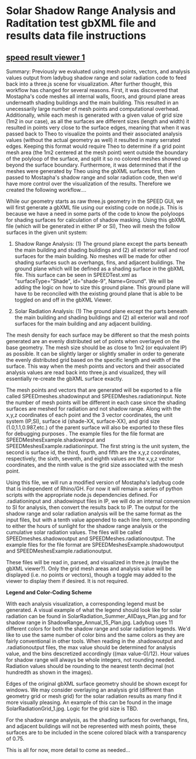 
# Solar Shadow Range Analysis and Raditation test gbXML file and results data file instructions


## [speed result viewer 1]( http://www.ladybug.tools/spider/solar-well/speed-solar-data/speed-result-viewer-1.html )



Summary: Previously we evaluated using mesh points, vectors, and analysis values output from ladybug shadow range and solar radiation code to feed back into a three.js scene for visualization. After further thought, this workflow has changed for several reasons. First, it was discovered that Mostapha's code meshes all internal walls, floors, and ground plane areas underneath shading buildings and the main building. This resulted in an unecessarily large number of mesh points and computational overhead. Additionally, while each mesh is generated with a given value of grid size (1m2 in our case), as all the surfaces are different sizes (length and width) it resulted in points very close to the surface edges, meaning that when it was passed back to Theo to visualize the points and their associated analysis values (without the actual geometry as well) it resulted in many serrated edges. Keeping this format would require Theo to determine if a grid point mesh area (the 1m2 centered at the mesh point) went outside the boundary of the polyloop of the surface, and split it so no colored meshes showed up beyond the surface boundary. Furthermore, it was determined that if the meshes were generated by Theo using the gbXML surfaces first, then passed to Mostapha's shadow range and solar radiation code, then we'd have more control over the visualization of the results. Therefore we created the following workflow....

While our geometry starts as raw three.js geometry in the SPEED GUI, we will first generate a gbXML file using our existing code on node.js. This is because we have a need in some parts of the code to know the polyloops for shading surfaces for calculation of shadow masking. Using this gbXML file (which will be generated in either IP or SI), Theo will mesh the follow surfaces in the given unit system:

1. Shadow Range Analysis: (1) The ground plane except the parts beneath the main building and shading buildings and (2) all exterior wall and roof surfaces for the main building. No meshes will be made for other shading surfaces such as overhangs, fins, and adjacent buildings. The ground plane which will be defined as a shading surface in the gbXML file. This surface can be seen in        SPEEDTest.xml as "surfaceType="Shade", id="shade-9", Name=Ground". We will be adding the logic on how to size this ground plane. This ground plane will have to be reconciled with the existing ground plane that is able to be toggled on and off in the gbXML Viewer.

2. Solar Radiation Analysis: (1) The ground plane except the parts beneath the main building and shading buildings and (2) all exterior wall and roof surfaces for the main building and any adjacent building. 

The mesh density for each surface may be different so that the mesh points generated are an evenly distributed set of points when overlayed on the base geometry. The mesh size should be as close to 1m2 (or equivalent IP) as possible. It can be slightly larger or slightly smaller in order to generate the evenly distributed grid based on the specific length and width of the surface. This way when the mesh points and vectors and their associated analysis values are read back into three.js and visualized, they will essentially re-create the gbXML surface exactly.
           
The mesh points and vectors that are generated will be exported to a file called SPEEDmeshes.shadowinput and SPEEDMeshes.radiationinput. Note the number of mesh points will be different in each case since the shading surfaces are meshed for radiation and not shadow range. Along with the x,y,z coordinates of each point and the 3 vector coordinates, the unit system (IP,SI), surface id (shade-XX, surface-XX), and grid size (1.0,1.1,0.987,etc.) of the parent surface will also be exported to these files for debugging purposes . The example files for the file format are SPEEDMeshesExample.shadowinput and SPEEDMeshesExample.radiationinput. The first string is the unit system, the second is surface id, the third, fourth, and fifth are the x,y,z coordinates, respectively, the sixth, seventh, and eighth values are the x,y,z vector coordinates, and the ninth value is the grid size associated with the mesh point.

Using this file, we will run a modified version of Mostapha's ladybug code that is independent of Rhino/GH. For now it will remain a series of python scripts with the appropriate node.js dependencies defined. For .radiationinput and .shadowinput files in IP, we will do an internal conversion to SI for analysis, then convert the results back to IP. The output for the shadow range and solar radiation analysis will be the same format as the input files, but with a tenth value appended to each line item, corresponding to either the hours of sunlight for the shadow range analysis or the cumulative solar radiation values. The files will be called SPEEDmeshes.shadowoutput and SPEEDMeshes.radiationoutput. The example files for the file format are SPEEDMeshesExample.shadowoutput and SPEEDMeshesExample.radiationoutput. 

These files will be read in, parsed, and visualized in three.js (maybe the gbXML viewer?). Only the grid mesh areas and analysis value will be displayed (i.e. no points or vectors), though a toggle may added to the viewer to display them if desired. It is not required.

**Legend and Color-Coding Scheme**

With each analysis visualization, a corresponding legend must be generated. A visual example of what the legend should look like for solar radiation can be found in SolarRadiation_Summer_AllDays_Plan.jpg and for shadow range in ShadowRange_Annual_15_Plan.jpg. Ladybug uses 11 different colors for both the shadow range and solar radiation legends. We'd like to use the same number of color bins and the same colors as they are fairly conventional in other tools. When reading in the .shadowoutput and .radiationoutput files, the max value should be determined for analysis value, and the bins descretized accordingly ((max value-0)/12). Hour values for shadow range will always be whole integers, not rounding needed. Radiation values should be rounding to the nearest tenth decimal (not hundredth as shown in the images). 

Edges of the original gbXML surface geometry should be shown except for windows. We may consider overlaying an analysis grid (different than geometry grid or mesh grid) for the solar radiation results as many find it more visually pleasing. An example of this can be found in the image SolarRadiationGrid_1.jpg. Logic for the grid size is TBD.

For the shadow range analysis, as the shading surfaces for overhangs, fins, and adjacent buildings will not be represented with mesh points, these surfaces are to be included in the scene colored black with a transparency of 0.75.

This is all for now, more detail to come as needed...
